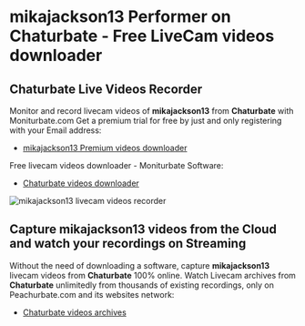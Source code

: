 # mikajackson13 Performer on Chaturbate - Free LiveCam videos downloader

## Chaturbate Live Videos Recorder

Monitor and record livecam videos of **mikajackson13** from **Chaturbate** with Moniturbate.com
Get a premium trial for free by just and only registering with your Email address:
* [mikajackson13 Premium videos downloader](https://moniturbate.com/request-demo-licence-key.html)

Free livecam videos downloader - Moniturbate Software:
* [Chaturbate videos downloader](https://moniturbate.com/moniturbate-download-software.html)

![mikajackson13 livecam videos recorder](https://peachurnet.com/templates/moniturbate-software.png)


## Capture mikajackson13 videos from the Cloud and watch your recordings on Streaming

Without the need of downloading a software, capture **mikajackson13** livecam videos from **Chaturbate** 100% online.
Watch Livecam archives from **Chaturbate** unlimitedly from thousands of existing recordings, only on Peachurbate.com and its websites network:
* [Chaturbate videos archives](https://peachurnet.com/)